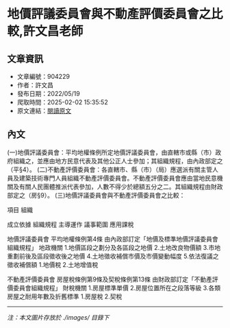 # 地價評議委員會與不動產評價委員會之比較,許文昌老師

## 文章資訊
- 文章編號：904229
- 作者：許文昌
- 發布日期：2022/05/19
- 爬取時間：2025-02-02 15:35:52
- 原文連結：[閱讀原文](https://real-estate.get.com.tw/Columns/detail.aspx?no=904229)

## 內文
(一)地價評議委員會：平均地權條例所定地價評議委員會，由直轄市或縣（市）政府組織之，並應由地方民意代表及其他公正人士參加；其組織規程，由內政部定之（平§4）。
(二)不動產評價委員會：各直轄市、縣（市）（局）應選派有關主管人員及建築技術專門人員組織不動產評價委員會。不動產評價委員會應由當地民意機關及有關人民團體推派代表參加，人數不得少於總額五分之二。其組織規程由財政部定之（房§9）。
(三)地價評議委員會與不動產評價委員會之比較：






項目
組織


成立依據
組織規程
主導運作
議事範圍
應用課稅


地價評議委員會
平均地權條例第4條
由內政部訂定「地價及標準地價評議委員會組織規程」
地政機關
 1.地價區段之劃分及各區段之地價                  2.土地改良物價額                  3.市地重劃前後及區段徵收後之地價                  4.土地徵收補償市價及市價變動幅度                  5.依法復議之徵收補償額
                  1.地價稅                  2.土地增值稅             


不動產評價委員會
房屋稅條例第9條及契稅條例第13條
由財政部訂定「不動產評價委員會組織規程」
財稅機關
1.房屋標準單價                  2.房屋位置所在之段落等級                  3.各類房屋之耐用年數及折舊標準 
                  1.房屋稅                 2.契稅

---
*注：本文圖片存放於 ./images/ 目錄下*
